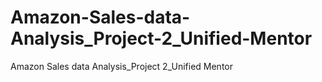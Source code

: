 # Amazon-Sales-data-Analysis_Project-2_Unified-Mentor
Amazon Sales data Analysis_Project 2_Unified Mentor
